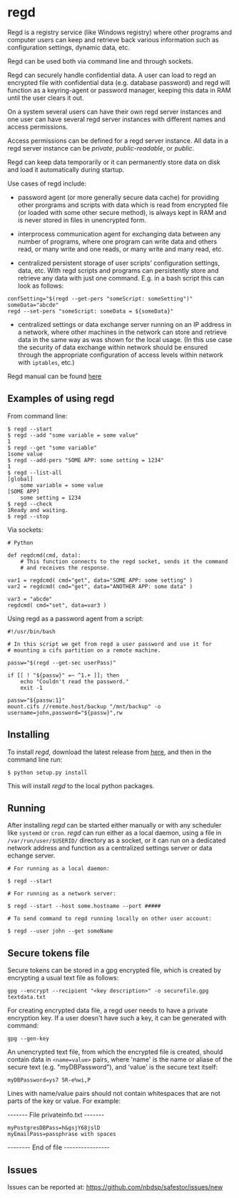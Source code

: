   regd
=========

Regd is a registry service (like Windows registry) where other programs and 
computer users can keep and retrieve back various information such
as configuration settings, dynamic data, etc.

Regd can be used both via command line and through sockets.

Regd can securely handle confidential data. A user can load to
regd an encrypted file with confidential data (e.g. database 
password) and regd will function as a keyring-agent or password
manager, keeping this data in RAM until the user clears it out.

On a system several users can have their own regd server instances and one
user can have several regd server instances with different names and access
permissions.

Access permissions can be defined for a regd server instance. All data in a
regd server instance can be _private_, _public-readable_, or _public_.

Regd can keep data temporarily or it can permanently store data on disk 
and load it automatically during startup.

Use cases of regd include:

- password agent (or more generally secure data cache) for providing other prorgrams 
and scripts with data which is read from encrypted file (or loaded with some other 
secure method), is always kept in RAM and is never stored in files in unencrypted form.

- interprocess communication agent for exchanging data between any number of programs,
where one program can write data and others read, or many write and one reads, or
many write and many read, etc.

- centralized persistent storage of user scripts' configuration settings, data, etc.
With regd scripts and programs can persistently store and retrieve any data with 
just one command. E.g. in a bash script this can look as follows:

`confSetting="$(regd --get-pers "someScript: someSetting")"`  
`someData="abcde"`  
`regd --set-pers "someScript: someData = ${someData}"`

- centralized settings or data exchange server running on an IP address in a network,
where other machines in the network can store and retrieve data in the same way
as was shown for the local usage. (In this use case the security of data exchange
within network should be ensured through the appropriate configuration of access
levels within network with `iptables`, etc.)

Regd manual can be found [here](https://github.com/nbdsp/regd/blob/master/data/MANUAL.md)

## Examples of using regd

From command line:

```
$ regd --start
$ regd --add "some variable = some value"
1
$ regd --get "some variable"
1some value
$ regd --add-pers "SOME APP: some setting = 1234"
1
$ regd --list-all
[global]
    some variable = some value
[SOME APP]
    some setting = 1234
$ regd --check
1Ready and waiting.
$ regd --stop
```

Via sockets:

```
# Python 

def regdcmd(cmd, data):
	# This function connects to the regd socket, sends it the command 
	# and receives the response.

var1 = regdcmd( cmd="get", data="SOME APP: some setting" )
var2 = regdcmd( cmd="get", data="ANOTHER APP: some data" )

var3 = "abcde"
regdcmd( cmd="set", data=var3 )
```

Using regd as a password agent from a script:

```
#!/usr/bin/bash

# In this script we get from regd a user password and use it for
# mounting a cifs partition on a remote machine.

passw="$(regd --get-sec userPass)"

if [[ ! "${passw}" =~ ^1.+ ]]; then
	echo "Couldn't read the password."
	exit -1

passw="${passw:1}"
mount.cifs //remote.host/backup "/mnt/backup" -o username=john,password="${passw}",rw
```

Installing
----------

To install *regd*, download the latest release from [here](https://github.com/nbdsp/regd/releases),
and then in the command line run:

	$ python setup.py install

This will install *regd* to the local python packages.

Running
-------

After installing *regd* can be started either manually or with any scheduler 
like `systemd` or `cron`. *regd* can run either as a local daemon, using a file
in `/var/run/user/$USERID/` directory as a socket, or it can run on a dedicated
network address and function as a centralized settings server or data echange server.

```
# For running as a local daemon:

$ regd --start

# For running as a network server:

$ regd --start --host some.hostname --port #####

# To send command to regd running locally on other user account:

$ regd --user john --get someName

```


  Secure tokens file
---------------------------

Secure tokens can be stored in a gpg encrypted file, which is created
by encrypting a usual text file as follows:

	gpg --encrypt --recipient "<key description>" -o securefile.gpg textdata.txt

For creating encrypted data file, a regd user needs to have a private
encryption key. If a user doesn't have such a key, it can be generated 
with command:

	gpg --gen-key

An unencrypted text file, from which the encrypted file is created, should
contain data in `<name=value>` pairs, where 'name' is the name or aliase
of the secure text (e.g. "myDBPassword"), and 'value' is the secure text itself:
	
`myDBPassword=ys7 5R-e%wi,P`

Lines with name/value pairs should not contain whitespaces that are not 
parts of the key or value. For example:

------- File privateinfo.txt -------
```
myPostgresDBPass=h&gsjY68jslD
myEmailPass=passphrase with spaces
```
-------- End of file ----------------


   Issues
------------

Issues can be reported at: https://github.com/nbdsp/safestor/issues/new
